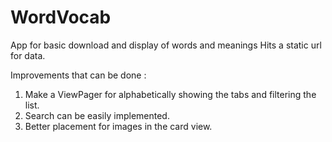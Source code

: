 # WordVocab
App for basic download and display of words and meanings
Hits a static url for data.

Improvements that can be done :
1. Make a ViewPager for alphabetically showing the tabs and filtering the list.
2. Search can be easily implemented.
3. Better placement for images in the card view.
